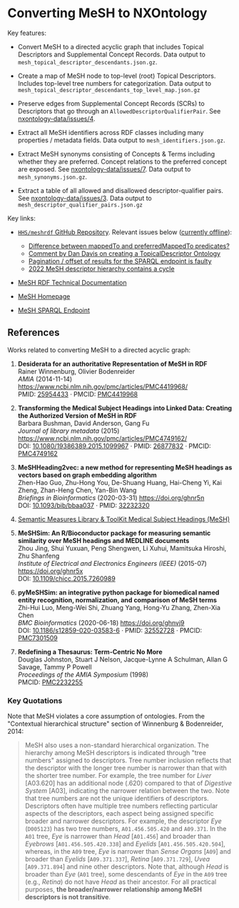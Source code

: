 # Converting MeSH to NXOntology

Key features:

- Convert MeSH to a directed acyclic graph that includes Topical Descriptors and Supplemental Concept Records.
  Data output to `mesh_topical_descriptor_descendants.json.gz`.

- Create a map of MeSH node to top-level (root) Topical Descriptors.
  Includes top-level tree numbers for categorization.
  Data output to `mesh_topical_descriptor_descendants_top_level_map.json.gz`

- Preserve edges from Supplemental Concept Records (SCRs) to Descriptors that go through an `AllowedDescriptorQualifierPair`.
  See [nxontology-data/issues/4](https://github.com/related-sciences/nxontology-data/issues/4).

- Extract all MeSH identifiers across RDF classes including many properties / metadata fields.
  Data output to `mesh_identifiers.json.gz`.

- Extract MeSH synonyms consisting of Concepts & Terms including whether they are preferred.
  Concept relations to the preferred concept are exposed.
  See [nxontology-data/issues/7](https://github.com/related-sciences/nxontology-data/issues/7).
  Data output to `mesh_synonyms.json.gz`.

- Extract a table of all allowed and disallowed descriptor-qualifier pairs.
  See [nxontology-data/issues/3](https://github.com/related-sciences/nxontology-data/issues/3).
  Data output to `mesh_descriptor_qualifier_pairs.json.gz`

Key links:

- [`HHS/meshrdf` GitHub Repository](https://github.com/HHS/meshrdf).
  Relevant issues below ([currently offline](https://github.com/HHS/meshrdf/discussions/206)):
    - [Difference between mappedTo and preferredMappedTo predicates?](https://github.com/HHS/meshrdf/issues/155)
    - [Comment by Dan Davis on creating a TopicalDescriptor Ontology](https://github.com/HHS/meshrdf/issues/156#issuecomment-752226217)
    - [Pagination / offset of results for the SPARQL endpoint is faulty](https://github.com/HHS/meshrdf/issues/150)
    - [2022 MeSH descriptor hierarchy contains a cycle](https://github.com/HHS/meshrdf/issues/194)

- [MeSH RDF Technical Documentation](https://hhs.github.io/meshrdf/)
- [MeSH Homepage](https://www.nlm.nih.gov/mesh/meshhome.html)
- [MeSH SPARQL Endpoint](https://id.nlm.nih.gov/mesh/query)

## References

Works related to converting MeSH to a directed acyclic graph:

1. **Desiderata for an authoritative Representation of MeSH in RDF**   
Rainer Winnenburg, Olivier Bodenreider  
*AMIA* (2014-11-14) <https://www.ncbi.nlm.nih.gov/pmc/articles/PMC4419968/>   
PMID: [25954433](https://www.ncbi.nlm.nih.gov/pubmed/25954433) · PMCID: [PMC4419968](https://www.ncbi.nlm.nih.gov/pmc/articles/PMC4419968)

2. **Transforming the Medical Subject Headings into Linked Data: Creating the Authorized Version of MeSH in RDF**   
Barbara Bushman, David Anderson, Gang Fu  
*Journal of library metadata* (2015) <https://www.ncbi.nlm.nih.gov/pmc/articles/PMC4749162/>   
DOI: [10.1080/19386389.2015.1099967](https://doi.org/10.1080/19386389.2015.1099967) · PMID: [26877832](https://www.ncbi.nlm.nih.gov/pubmed/26877832) · PMCID: [PMC4749162](https://www.ncbi.nlm.nih.gov/pmc/articles/PMC4749162)

3. **MeSHHeading2vec: a new method for representing MeSH headings as vectors based on graph embedding algorithm**   
Zhen-Hao Guo, Zhu-Hong You, De-Shuang Huang, Hai-Cheng Yi, Kai Zheng, Zhan-Heng Chen, Yan-Bin Wang  
*Briefings in Bioinformatics* (2020-03-31) <https://doi.org/ghnr5n>   
DOI: [10.1093/bib/bbaa037](https://doi.org/10.1093/bib/bbaa037) · PMID: [32232320](https://www.ncbi.nlm.nih.gov/pubmed/32232320)

4. [Semantic Measures Library & ToolKit Medical Subject Headings (MeSH)](https://www.semantic-measures-library.org/sml/index.php?q=doc&page=mesh)

5. **MeSHSim: An R/Bioconductor package for measuring semantic similarity over MeSH headings and MEDLINE documents**   
Zhou Jing, Shui Yuxuan, Peng Shengwen, Li Xuhui, Mamitsuka Hiroshi, Zhu Shanfeng  
*Institute of Electrical and Electronics Engineers (IEEE)* (2015-07) <https://doi.org/ghnr5x>   
DOI: [10.1109/chicc.2015.7260989](https://doi.org/10.1109/chicc.2015.7260989)

6. **pyMeSHSim: an integrative python package for biomedical named entity recognition, normalization, and comparison of MeSH terms**   
Zhi-Hui Luo, Meng-Wei Shi, Zhuang Yang, Hong-Yu Zhang, Zhen-Xia Chen  
*BMC Bioinformatics* (2020-06-18) <https://doi.org/ghnvj9>  
DOI: [10.1186/s12859-020-03583-6](https://doi.org/10.1186/s12859-020-03583-6) · PMID: [32552728](https://www.ncbi.nlm.nih.gov/pubmed/32552728) · PMCID: [PMC7301509](https://www.ncbi.nlm.nih.gov/pmc/articles/PMC7301509)

7. **Redefining a Thesaurus: Term-Centric No More**  
Douglas Johnston, Stuart J Nelson, Jacque-Lynne A Schulman, Allan G Savage, Tammy P Powell  
*Proceedings of the AMIA Symposium* (1998)  
PMCID: [PMC2232255](https://www.ncbi.nlm.nih.gov/pmc/articles/PMC2232255)


### Key Quotations

Note that MeSH violates a core assumption of ontologies.
From the "Contextual hierarchical structure" section of Winnenburg & Bodenreider, 2014:

> MeSH also uses a non-standard hierarchical organization.
The hierarchy among MeSH descriptors is indicated through "tree numbers" assigned to descriptors.
Tree number inclusion reflects that the descriptor with the longer tree number is narrower than that with the shorter tree number.
For example, the tree number for *Liver* [A03.620] has an additional node (.620) compared to that of *Digestive System* [A03],
indicating the narrower relation between the two.
Note that tree numbers are not the unique identifiers of descriptors.
Descriptors often have multiple tree numbers reflecting particular aspects of the descriptors,
each aspect being assigned specific broader and narrower descriptors.
For example, the descriptor *Eye* (`D005123`) has two tree numbers, `A01.456.505.420` and `A09.371`.
In the `A01` tree, *Eye* is narrower than *Head* [`A01.456`] and broader than *Eyebrows* [`A01.456.505.420.338`] and *Eyelids* [`A01.456.505.420.504`],
whereas, in the `A09` tree, *Eye* is narrower than *Sense Organs* [`A09`] and broader than *Eyelids* [`A09.371.337`], *Retina* [`A09.371.729`], *Uvea* [`A09.371.894`] and nine other descriptors.
Note that, although *Head* is broader than *Eye* (`A01` tree),
some descendants of *Eye* in the `A09` tree (e.g., *Retina*) do not have *Head* as their ancestor.
For all practical purposes, **the broader/narrower relationship among MeSH descriptors is not transitive**.
